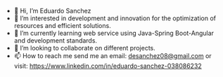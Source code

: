 - 👋 Hi, I’m Eduardo Sanchez 
- 👀 I’m interested in development and innovation for the optimization of resources and efficient solutions.
- 🌱 I’m currently learning web service using Java-Spring Boot-Angular and development standards.
- 💞️ I’m looking to collaborate on different projects.
- 📫 How to reach me send me an email: desanchez08@gmail.com or visit: https://www.linkedin.com/in/eduardo-sanchez-038086232

<!---
EdwardDavys/EdwardDavys is a ✨ special ✨ repository because its `README.md` (this file) appears on your GitHub profile.
You can click the Preview link to take a look at your changes.
--->

